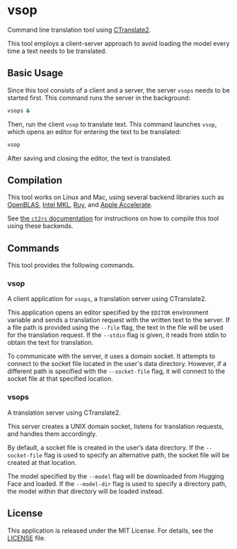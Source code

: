 # vsop
Command line translation tool using [CTranslate2](https://github.com/OpenNMT/CTranslate2).

This tool employs a client-server approach to avoid loading the model every time a text needs to be translated.

## Basic Usage
Since this tool consists of a client and a server, the server `vsops` needs to be started first.
This command runs the server in the background:

```bash
vsops &
```

Then, run the client `vsop` to translate text. This command launches `vsop`,
which opens an editor for entering the text to be translated:

```bash
vsop
```

After saving and closing the editor, the text is translated.

## Compilation
This tool works on Linux and Mac, using several backend libraries such as
[OpenBLAS](https://www.openblas.net/),
[Intel MKL](https://www.intel.com/content/www/us/en/developer/tools/oneapi/onemkl.html),
[Ruy](https://github.com/google/ruy), and [Apple Accelerate](https://developer.apple.com/documentation/accelerate).

See [the `ct2rs` documentation](https://github.com/jkawamoto/ctranslate2-rs?tab=readme-ov-file#compilation)
for instructions on how to compile this tool using these backends.

## Commands
This tool provides the following commands.

### vsop
A client application for `vsops`, a translation server using CTranslate2.

This application opens an editor specified by the `EDITOR` environment variable and sends a translation request with
the written text to the server. If a file path is provided using the `--file` flag, the text in the file will be used
for the translation request. If the `--stdin` flag is given, it reads from stdin to obtain the text for translation.

To communicate with the server, it uses a domain socket. It attempts to connect to the socket file located in the
user's data directory. However, if a different path is specified with the `--socket-file` flag, it will connect to the
socket file at that specified location.

### vsops
A translation server using CTranslate2.

This server creates a UNIX domain socket, listens for translation requests, and handles them accordingly.

By default, a socket file is created in the user’s data directory. If the `--socket-file` flag is used to specify an
alternative path, the socket file will be created at that location.

The model specified by the `--model` flag will be downloaded from Hugging Face and loaded. If the `--model-dir` flag is
used to specify a directory path, the model within that directory will be loaded instead.

## License

This application is released under the MIT License. For details, see the [LICENSE](LICENSE) file.